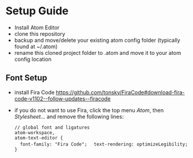 # Setup Guide

* Install Atom Editor
* clone this repository
* backup and move/delete your existing atom config folder (typically found at ~/.atom)
* rename this cloned project folder to .atom and move it to your atom config location

## Font Setup

* install Fira Code https://github.com/tonsky/FiraCode#download-fira-code-v1102--follow-updates--firacode
* if you do not want to use Fira, click the top menu *Atom*, then *Stylesheet...* and remove the following lines:

   `// global font and ligatures`  
   `atom-workspace,`  
   `atom-text-editor {`  
   `  font-family: "Fira Code";`
   `  text-rendering: optimizeLegibility;`  
   `}`
